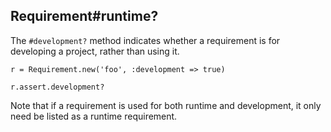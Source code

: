 ## Requirement#runtime?

The `#development?` method indicates whether a requirement is for
developing a project, rather than using it.

    r = Requirement.new('foo', :development => true)

    r.assert.development?

Note that if a requirement is used for both runtime and development,
it only need be listed as a runtime requirement.

